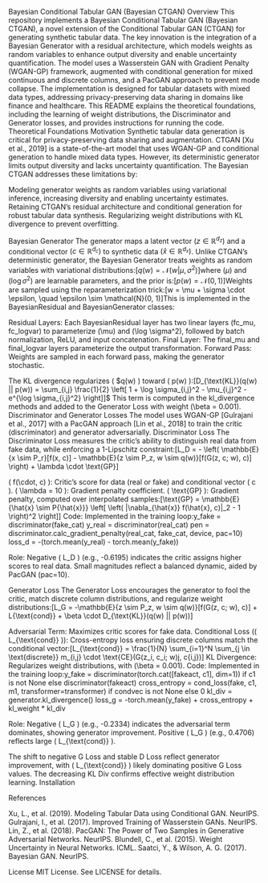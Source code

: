 Bayesian Conditional Tabular GAN (Bayesian CTGAN)
Overview
This repository implements a Bayesian Conditional Tabular GAN (Bayesian CTGAN), a novel extension of the Conditional Tabular GAN (CTGAN) for generating synthetic tabular data. The key innovation is the integration of a Bayesian Generator with a residual architecture, which models weights as random variables to enhance output diversity and enable uncertainty quantification. The model uses a Wasserstein GAN with Gradient Penalty (WGAN-GP) framework, augmented with conditional generation for mixed continuous and discrete columns, and a PacGAN approach to prevent mode collapse.
The implementation is designed for tabular datasets with mixed data types, addressing privacy-preserving data sharing in domains like finance and healthcare. This README explains the theoretical foundations, including the learning of weight distributions, the Discriminator and Generator losses, and provides instructions for running the code.
Theoretical Foundations
Motivation
Synthetic tabular data generation is critical for privacy-preserving data sharing and augmentation. CTGAN [Xu et al., 2019] is a state-of-the-art model that uses WGAN-GP and conditional generation to handle mixed data types. However, its deterministic generator limits output diversity and lacks uncertainty quantification. The Bayesian CTGAN addresses these limitations by:

Modeling generator weights as random variables using variational inference, increasing diversity and enabling uncertainty estimates.
Retaining CTGAN’s residual architecture and conditional generation for robust tabular data synthesis.
Regularizing weight distributions with KL divergence to prevent overfitting.

Bayesian Generator
The generator maps a latent vector $( z \in \mathbb{R}^{d_z} )$ and a conditional vector $( c \in \mathbb{R}^{d_c} )$ to synthetic data $( \hat{x} \in \mathbb{R}^{d_x} )$. Unlike CTGAN’s deterministic generator, the Bayesian Generator treats weights as random variables with variational distributions:[$q(w) = \mathcal{N}(w | \mu, \sigma^2$)]where ($\mu$) and ($\log \sigma^2$) are learnable parameters, and the prior is:[$p(w) = \mathcal{N}(0, 1)$]Weights are sampled using the reparameterization trick:[w = \mu + \sigma \cdot \epsilon, \quad \epsilon \sim \mathcal{N}(0, 1)]This is implemented in the BayesianResidual and BayesianGenerator classes:

Residual Layers: Each BayesianResidual layer has two linear layers (fc_mu, fc_logvar) to parameterize (\mu) and (\log \sigma^2), followed by batch normalization, ReLU, and input concatenation.
Final Layer: The final_mu and final_logvar layers parameterize the output transformation.
Forward Pass: Weights are sampled in each forward pass, making the generator stochastic.

The KL divergence regularizes ( $q(w) ) toward ( p(w) ):[D_{\text{KL}}(q(w) || p(w)) = \sum_{i,j} \frac{1}{2} \left[ 1 + \log \sigma_{i,j}^2 - \mu_{i,j}^2 - e^{\log \sigma_{i,j}^2} \right]]$ This term is computed in the kl_divergence methods and added to the Generator Loss with weight (\beta = 0.001).
Discriminator and Generator Losses
The model uses WGAN-GP [Gulrajani et al., 2017] with a PacGAN approach [Lin et al., 2018] to train the critic (discriminator) and generator adversarially.
Discriminator Loss
The Discriminator Loss measures the critic’s ability to distinguish real data from fake data, while enforcing a 1-Lipschitz constraint:[L_D = - \left( \mathbb{E}{x \sim P_r}[f(x, c)] - \mathbb{E}{z \sim P_z, w \sim q(w)}[f(G(z, c; w), c)] \right) + \lambda \cdot \text{GP}]

( f(\cdot, c) ): Critic’s score for data (real or fake) and conditional vector ( c ).
( \lambda = 10 ): Gradient penalty coefficient.
( \text{GP} ): Gradient penalty, computed over interpolated samples:[\text{GP} = \mathbb{E}{\hat{x} \sim P{\hat{x}}} \left[ \left( |\nabla_{\hat{x}} f(\hat{x}, c)|_2 - 1 \right)^2 \right]]
Code: Implemented in the training loop:y_fake = discriminator(fake_cat)
y_real = discriminator(real_cat)
pen = discriminator.calc_gradient_penalty(real_cat, fake_cat, device, pac=10)
loss_d = -(torch.mean(y_real) - torch.mean(y_fake))


Role: Negative ( L_D ) (e.g., -0.6195) indicates the critic assigns higher scores to real data. Small magnitudes reflect a balanced dynamic, aided by PacGAN (pac=10).

Generator Loss
The Generator Loss encourages the generator to fool the critic, match discrete column distributions, and regularize weight distributions:[L_G = -\mathbb{E}{z \sim P_z, w \sim q(w)}[f(G(z, c; w), c)] + L{\text{cond}} + \beta \cdot D_{\text{KL}}(q(w) || p(w))]

Adversarial Term: Maximizes critic scores for fake data.
Conditional Loss (( L_{\text{cond}} )): Cross-entropy loss ensuring discrete columns match the conditional vector:[L_{\text{cond}} = \frac{1}{N} \sum_{i=1}^N \sum_{j \in \text{discrete}} m_{i,j} \cdot \text{CE}(G(z_i, c_i; w)j, c{i,j})]
KL Divergence: Regularizes weight distributions, with (\beta = 0.001).
Code: Implemented in the training loop:y_fake = discriminator(torch.cat([fakeact, c1], dim=1)) if c1 is not None else discriminator(fakeact)
cross_entropy = cond_loss(fake, c1, m1, transformer=transformer) if condvec is not None else 0
kl_div = generator.kl_divergence()
loss_g = -torch.mean(y_fake) + cross_entropy + kl_weight * kl_div


Role: Negative ( L_G ) (e.g., -0.2334) indicates the adversarial term dominates, showing generator improvement. Positive ( L_G ) (e.g., 0.4706) reflects large ( L_{\text{cond}} ).



The shift to negative G Loss and stable D Loss reflect generator improvement, with ( L_{\text{cond}} ) likely dominating positive G Loss values. The decreasing KL Div confirms effective weight distribution learning.
Installation



References

Xu, L., et al. (2019). Modeling Tabular Data using Conditional GAN. NeurIPS.
Gulrajani, I., et al. (2017). Improved Training of Wasserstein GANs. NeurIPS.
Lin, Z., et al. (2018). PacGAN: The Power of Two Samples in Generative Adversarial Networks. NeurIPS.
Blundell, C., et al. (2015). Weight Uncertainty in Neural Networks. ICML.
Saatci, Y., & Wilson, A. G. (2017). Bayesian GAN. NeurIPS.

License
MIT License. See LICENSE for details.

